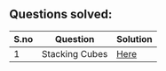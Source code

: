 ## Questions solved:

| S.no | Question | Solution |
| ---- | -------- | -------- |
|1| Stacking Cubes | [Here](/Codes/Greedy-Algorithm/stacking-cubes.java)|
